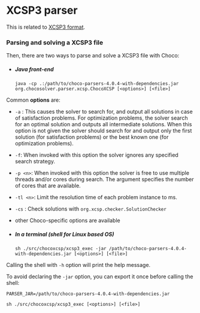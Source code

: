 XCSP3 parser
============

This is related to [XCSP3 format](http://xcsp.org).

### Parsing and solving a XCSP3 file

Then, there are two ways to parse and solve a XCSP3 file with Choco:

* ##### Java front-end

  ```java -cp .:/path/to/choco-parsers-4.0.4-with-dependencies.jar org.chocosolver.parser.xcsp.ChocoXCSP [<options>] [<file>]```

Common __options__ are:
* ```-a``` : This causes the solver to search for, and output all solutions in case of satisfaction problems. For optimization problems, the solver search for an optimal solution and outputs all intermediate solutions. When this option is not given the solver should search for and output only the first solution (for satisfaction problems) or the best known one (for optimization problems).
* ```-f```: When invoked with this option the solver ignores any specified search strategy.
* ```-p <n>```: When invoked with this option the solver is free to use multiple threads and/or cores during search.  The argument <n> specifies the number of cores that are available. 
* ```-tl <n>```: Limit the resolution time of each problem instance to <n> ms.
* ```-cs``` : Check solutions with `org.xcsp.checker.SolutionChecker`
* other Choco-specific options are available

  
* ##### In a terminal (shell for Linux based OS)
  
  ```sh ./src/chocoxcsp/xcsp3_exec -jar /path/to/choco-parsers-4.0.4-with-dependencies.jar [<options>] [<file>]```  

Calling the shell with `-h` option will print the help message.

To avoid declaring the `-jar` option, you can export it once before calling the shell:

   `PARSER_JAR=/path/to/choco-parsers-4.0.4-with-dependencies.jar`
   
   `sh ./src/chocoxcsp/xcsp3_exec [<options>] [<file>]`


